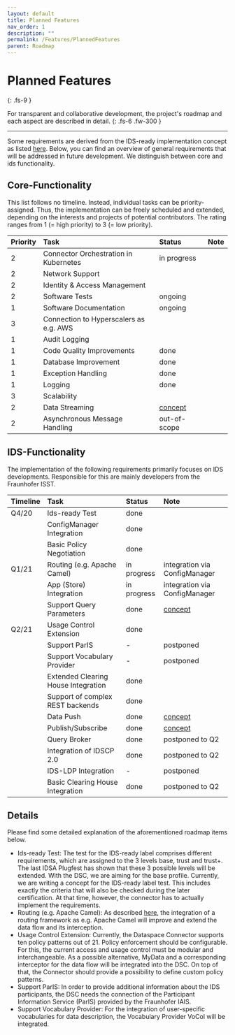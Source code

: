 ```yaml
---
layout: default
title: Planned Features
nav_order: 1
description: ""
permalink: /Features/PlannedFeatures
parent: Roadmap
---
```


# Planned Features
{: .fs-9 }

For transparent and collaborative development, the project's roadmap and each aspect are described in detail.
{: .fs-6 .fw-300 }

---

Some requirements are derived from the IDS-ready implementation concept as listed
[here](concept.md). Below, you can find an overview of general requirements that will be
addressed in future development. We distinguish between core and ids functionality.

## Core-Functionality

This list follows no timeline. Instead, individual tasks can be priority-assigned. Thus, the
implementation can be freely scheduled and extended, depending on the interests and projects of
potential contributors. The rating ranges from 1 (= high priority) to 3 (= low priority).

| Priority | Task                                  | Status      | Note        |
|:---------|:--------------------------------------|:------------|:------------|
| 2        | Connector Orchestration in Kubernetes | in progress |    |
| 2        | Network Support                       |             |    |
| 2        | Identity & Access Management          |             |    |
| 2        | Software Tests                        | ongoing     |    |
| 1        | Software Documentation                | ongoing     |    |
| 3        | Connection to Hyperscalers as e.g. AWS|             |    |
| 1        | Audit Logging                         |             |    |
| 1        | Code Quality Improvements             | done        |    |
| 1        | Database Improvement                  | done        |    |
| 1        | Exception Handling                    | done        |    |
| 1        | Logging                               | done        |    |
| 3        | Scalability                           |             |    |
| 2        | Data Streaming                        | [concept](../communication/v6/streaming.md) | |
| 2        | Asynchronous Message Handling         | out-of-scope|    |

## IDS-Functionality

The implementation of the following requirements primarily focuses on IDS developments.
Responsible for this are mainly developers from the Fraunhofer ISST.

| Timeline | Task                                   | Status      | Note        |
|:---------|:---------------------------------------|:------------|:------------|
| Q4/20    | Ids-ready Test                         | done        |    |
|          | ConfigManager Integration              | done        |    |
|          | Basic Policy Negotiation               | done        |    |
| Q1/21    | Routing (e.g. Apache Camel)            | in progress | integration via ConfigManager |
|          | App (Store) Integration                | in progress | integration via ConfigManager |
|          | Support Query Parameters               | done        | [concept](../communication/v6/parametrization.md)   |
| Q2/21    | Usage Control Extension                | done        |    |
|          | Support ParIS                          | -           | postponed |
|          | Support Vocabulary Provider            | -           | postponed |
|          | Extended Clearing House Integration    | done        |    |
|          | Support of complex REST backends       | done        |    |
|          | Data Push                              | done        | [concept](../communication/v6/streaming.md) |
|          | Publish/Subscribe                      | done        | [concept](../communication/v6/subscription.md) |
|          | Query Broker                           | done        | postponed to Q2 |
|          | Integration of IDSCP 2.0               | done        | postponed to Q2 |
|          | IDS-LDP Integration                    | -           | postponed |
|          | Basic Clearing House Integration       | done        | postponed to Q2 |

## Details

Please find some detailed explanation of the aforementioned roadmap items below.

* Ids-ready Test: The test for the IDS-ready label comprises different requirements, which are
  assigned to the 3 levels base, trust and trust+. The last IDSA Plugfest has shown that these 3
  possible levels will be extended. With the DSC, we are aiming for the base profile. Currently, we
  are writing a concept for the IDS-ready label test. This includes exactly the criteria that will
  also be checked during the later certification. At that time, however, the connector has to
  actually implement the requirements.
* Routing (e.g. Apache Camel): As described [here](pages/documentation/v5/architecture.md), the
  integration of a routing framework as e.g. Apache Camel will improve and extend the data flow and
  its interception.
* Usage Control Extension: Currently, the Dataspace Connector supports ten policy patterns out
  of 21. Policy enforcement should be configurable. For this, the current access and usage control
  must be modular and interchangeable. As a possible alternative, MyData and a corresponding
  interceptor for the data flow will be integrated into the DSC. On top of that, the Connector
  should provide a possibility to define custom policy patterns.
* Support ParIS: In order to provide additional information about the IDS participants, the DSC
  needs the connection of the Participant Information Service (ParIS) provided by the Fraunhofer
  IAIS.
* Support Vocabulary Provider: For the integration of user-specific vocabularies for data
  description, the Vocabulary Provider VoCol will be integrated.

